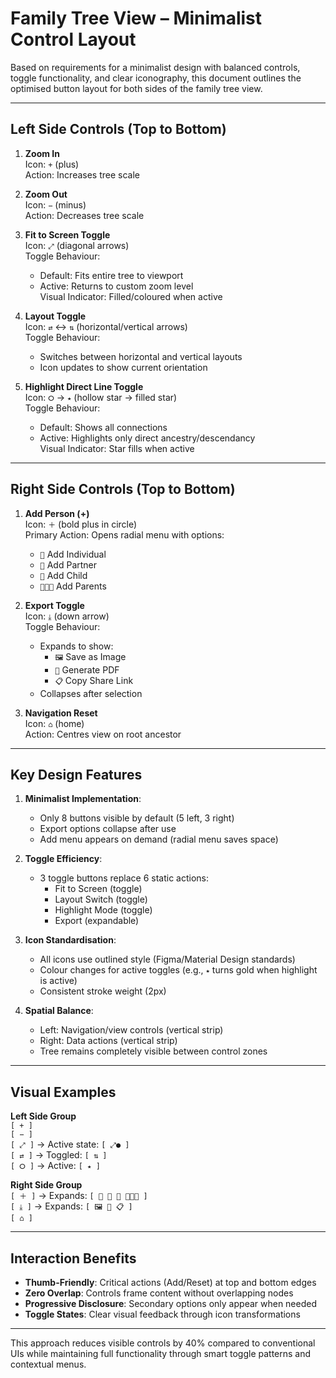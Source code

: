 # Family Tree View – Minimalist Control Layout

Based on requirements for a minimalist design with balanced controls, toggle functionality, and clear iconography, this document outlines the optimised button layout for both sides of the family tree view.

---

## Left Side Controls (Top to Bottom)

1. **Zoom In**  
   Icon: `+` (plus)  
   Action: Increases tree scale

2. **Zoom Out**  
   Icon: `−` (minus)  
   Action: Decreases tree scale

3. **Fit to Screen Toggle**  
   Icon: `⤢` (diagonal arrows)  
   Toggle Behaviour:  
   - Default: Fits entire tree to viewport  
   - Active: Returns to custom zoom level  
   Visual Indicator: Filled/coloured when active

4. **Layout Toggle**  
   Icon: `⇄` ↔ `⇅` (horizontal/vertical arrows)  
   Toggle Behaviour:  
   - Switches between horizontal and vertical layouts  
   - Icon updates to show current orientation

5. **Highlight Direct Line Toggle**  
   Icon: `⭘` → `⭑` (hollow star → filled star)  
   Toggle Behaviour:  
   - Default: Shows all connections  
   - Active: Highlights only direct ancestry/descendancy  
   Visual Indicator: Star fills when active

---

## Right Side Controls (Top to Bottom)

1. **Add Person (+)**  
   Icon: `＋` (bold plus in circle)  
   Primary Action: Opens radial menu with options:  
   - `👤` Add Individual  
   - `💑` Add Partner  
   - `👶` Add Child  
   - `👨‍👩‍👧` Add Parents

2. **Export Toggle**  
   Icon: `⤓` (down arrow)  
   Toggle Behaviour:  
   - Expands to show:  
     - `🖼️` Save as Image  
     - `📄` Generate PDF  
     - `📋` Copy Share Link  
   - Collapses after selection

3. **Navigation Reset**  
   Icon: `⌂` (home)  
   Action: Centres view on root ancestor

---

## Key Design Features

1. **Minimalist Implementation**:
   - Only 8 buttons visible by default (5 left, 3 right)
   - Export options collapse after use
   - Add menu appears on demand (radial menu saves space)

2. **Toggle Efficiency**:
   - 3 toggle buttons replace 6 static actions:
     - Fit to Screen (toggle)
     - Layout Switch (toggle)
     - Highlight Mode (toggle)
     - Export (expandable)

3. **Icon Standardisation**:
   - All icons use outlined style (Figma/Material Design standards)
   - Colour changes for active toggles (e.g., `⭑` turns gold when highlight is active)
   - Consistent stroke weight (2px)

4. **Spatial Balance**:
   - Left: Navigation/view controls (vertical strip)
   - Right: Data actions (vertical strip)
   - Tree remains completely visible between control zones

---

## Visual Examples

**Left Side Group**  
`[ + ]`  
`[ − ]`  
`[ ⤢ ]` → Active state: `[ ⤢● ]`  
`[ ⇄ ]` → Toggled: `[ ⇅ ]`  
`[ ⭘ ]` → Active: `[ ⭑ ]`  

**Right Side Group**  
`[ ＋ ]` → Expands: `[ 👤 💑 👶 👨‍👩‍👧 ]`  
`[ ⤓ ]` → Expands: `[ 🖼️ 📄 📋 ]`  
`[ ⌂ ]`  

---

## Interaction Benefits

- **Thumb-Friendly**: Critical actions (Add/Reset) at top and bottom edges
- **Zero Overlap**: Controls frame content without overlapping nodes
- **Progressive Disclosure**: Secondary options only appear when needed
- **Toggle States**: Clear visual feedback through icon transformations

---

This approach reduces visible controls by 40% compared to conventional UIs while maintaining full functionality through smart toggle patterns and contextual menus. 